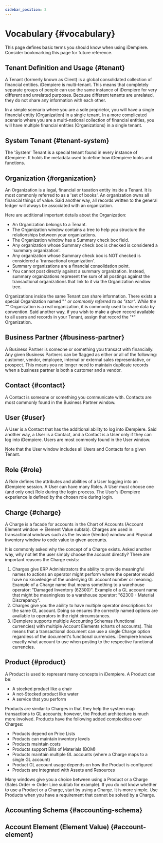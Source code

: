 ```yaml
---
sidebar_position: 2
---
```

# Vocabulary {#vocabulary}

This page defines basic terms you should know when using iDempiere. Consider bookmarking this page for future reference.

## Tenant Definition and Usage {#tenant}

A Tenant (formerly known as Client) is a global consolidated collection of financial entities. iDempiere is multi-tenant. This means that completely separate groups of people can use the same instance of iDempiere for very different and unrelated purposes. Because different tenants are unrelated, they do not share any information with each other.

In a simple scenario where you are a sole proprietor, you will have a single financial entity (Organization) in a single tenant. In a more complicated scenario where you are a multi-national collection of financial entities, you will have multiple financial entities (Organizations) in a single tenant.

## System Tenant {#tenant-system}

The 'System' Tenant is a special tenant found in every instance of iDempiere. It holds the metadata used to define how iDempiere looks and functions.

## Organization {#organization} 

An Organization is a legal, financial or taxation entity inside a Tenant. It is most commonly referred to as a 'set of books'. An organization owns all financial things of value. Said another way, all records written to the general ledger will always be associated with an organization.

Here are additional important details about the Organization:

* An Organization belongs to a Tenant.
* The Organization window contains a tree to help you structure the relationships between your organizations.
* The Organization window has a Summary check box field.
* Any organization whose Summary check box is checked is considered a 'summary organization'.
* Any organization whose Summary check box is NOT checked is considered a 'transactional organization'.
* Summary organizations are a financial consolidation point.
* You cannot post directly against a summary organization. Instead, summary organizations represent the sum of all postings against the transactional organizations that link to it via the Organization window tree.

Organizations inside the same Tenant can share information. There exists a special Organization named "*" or commonly referred to as "star". While the "*" Organization is a real organization, it is commonly used to share data by convention. Said another way, if you wish to make a given record available to all users and records in your Tenant, assign that record the "*" Organization.

## Business Partner {#business-partner}

A Business Partner is someone or something you transact with financially. Any given Business Partners can be flagged as either or all of the following: customer, vendor, employee, internal or external sales representative, or prospect. This means you no longer need to maintain duplicate records when a business partner is both a customer and a vendor.

## Contact {#contact}

A Contact is someone or something you communicate with. Contacts are most commonly found in the Business Partner window.

## User {#user}

A User is a Contact that has the additional ability to log into iDempiere. Said another way, a User is a Contact, and a Contact is a User only if they can log into iDempiere. Users are most commonly found in the User window.

Note that the User window includes all Users and Contacts for a given Tenant.

## Role {#role}

A Role defines the attributes and abilities of a User logging into an iDempiere session. A User can have many Roles. A User must choose one (and only one) Role during the login process. The User's iDempiere experience is defined by the chosen role during login.

## Charge {#charge}

A Charge is a facade for accounts in the Chart of Accounts (Account Element window => Element Value subtab). Charges are used in transactional windows such as the Invoice (Vendor) window and Physical Inventory window to code value to given accounts.

It is commonly asked why the concept of a Charge exists. Asked another way, why not let the user simply choose the account directly? There are important reasons the Charge exists:

1. Charges give ERP Administrators the ability to provide meaningful names to actions an operator might perform where the operator would have no knowledge of the underlying GL account number or meaning. Example of a Charge name that means something to a warehouse operator: "Damaged Inventory (62300)". Example of a GL account name that might be meaningless to a warehouse operator: "62300 - Material Discrepancy".
1. Charges give you the ability to have multiple operator descriptions for the same GL account. Doing so ensures the correctly named options are available to operators in the right circumstances.
1. iDempiere supports multiple Accounting Schemas (functional currencies) with multiple Account Elements (charts of accounts). This means that a transactional document can use a single Charge option regardless of the document's functional currencies. iDempiere knows exactly what account to use when posting to the respective functional currencies.

## Product {#product}

A Product is used to represent many concepts in iDempiere. A Product can be:

* A stocked product like a chair
* A not-Stocked product like water
* A service that you perform

Products are similar to Charges in that they help the system map transactions to GL accounts; however, the Product architecture is much more involved. Products have the following added complexities over Charges:

* Products depend on Price Lists
* Products can maintain inventory levels
* Products maintain costs
* Products support Bills of Materials (BOM)
* Products maintain multiple GL accounts (where a Charge maps to a single GL account)
* Product GL account usage depends on how the Product is configured
* Products are integrated with Assets and Resources

Many windows give you a choice between using a Product or a Charge (Sales Order => Order Line subtab for example). If you do not know whether to use a Product or a Charge, start by using a Charge. It is more simple. Use Products when you have a requirement that cannot be solved by a Charge.

## Accounting Schema {#accounting-schema}

## Account Element (Element Value) {#account-element}
